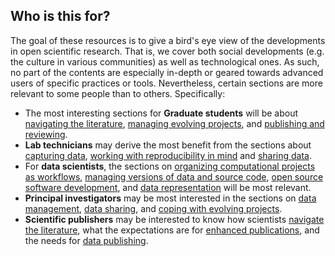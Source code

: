 Who is this for?
----------------
The goal of these resources is to give a bird's eye view of the developments in open scientific research. That is,
we cover both social developments (e.g. the culture in various communities) as well as technological ones. As such,
no part of the contents are especially in-depth or geared towards advanced users of specific practices or tools.
Nevertheless, certain sections are more relevant to some people than to others. Specifically: 

- The most interesting sections for **Graduate students** will be about [navigating the literature](../LITERATURE_STUDY/README.md),
  [managing evolving projects](../VERSIONING/README.md), and [publishing and reviewing](../PUBLISHING/README.md).
- **Lab technicians** may derive the most benefit from the sections about [capturing data](../DATA_CAPTURE/README.md), 
  [working with reproducibility in mind](../REPRODUCIBILITY/README.md) and [sharing data](../DATA_SHARING/README.md).
- For **data scientists**, the sections on [organizing computational projects as workflows](../WORKFLOWS/README.md), 
  [managing versions of data and source code](../VERSIONING/README.md), 
  [open source software development](../SCIENTIFIC_SOFTWARE/README.md), and [data representation](../SEMANTICS/README.md) 
  will be most relevant.
- **Principal investigators** may be most interested in the sections on [data management](../DATA_MANAGEMENT/README.md),
  [data sharing](../DATA_SHARING/README.md), and [coping with evolving projects](../VERSIONING/README.md).
- **Scientific publishers** may be interested to know how scientists [navigate the literature](../LITERATURE_STUDY/README.md), what the expectations are for [enhanced publications](../PUBLISHING/README.md), and the needs for 
  [data publishing](../DATA_SHARING/README.md).
